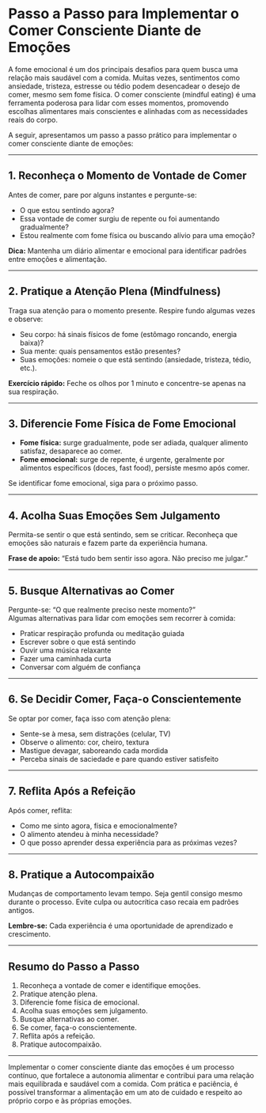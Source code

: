 
# Passo a Passo para Implementar o Comer Consciente Diante de Emoções

A fome emocional é um dos principais desafios para quem busca uma relação mais saudável com a comida. Muitas vezes, sentimentos como ansiedade, tristeza, estresse ou tédio podem desencadear o desejo de comer, mesmo sem fome física. O comer consciente (mindful eating) é uma ferramenta poderosa para lidar com esses momentos, promovendo escolhas alimentares mais conscientes e alinhadas com as necessidades reais do corpo.

A seguir, apresentamos um passo a passo prático para implementar o comer consciente diante de emoções:

___

## 1. **Reconheça o Momento de Vontade de Comer**

Antes de comer, pare por alguns instantes e pergunte-se:
- O que estou sentindo agora?
- Essa vontade de comer surgiu de repente ou foi aumentando gradualmente?
- Estou realmente com fome física ou buscando alívio para uma emoção?

**Dica:** Mantenha um diário alimentar e emocional para identificar padrões entre emoções e alimentação.

___

## 2. **Pratique a Atenção Plena (Mindfulness)**

Traga sua atenção para o momento presente. Respire fundo algumas vezes e observe:
- Seu corpo: há sinais físicos de fome (estômago roncando, energia baixa)?
- Sua mente: quais pensamentos estão presentes?
- Suas emoções: nomeie o que está sentindo (ansiedade, tristeza, tédio, etc.).

**Exercício rápido:** Feche os olhos por 1 minuto e concentre-se apenas na sua respiração.

___

## 3. **Diferencie Fome Física de Fome Emocional**

- **Fome física:** surge gradualmente, pode ser adiada, qualquer alimento satisfaz, desaparece ao comer.
- **Fome emocional:** surge de repente, é urgente, geralmente por alimentos específicos (doces, fast food), persiste mesmo após comer.

Se identificar fome emocional, siga para o próximo passo.

___

## 4. **Acolha Suas Emoções Sem Julgamento**

Permita-se sentir o que está sentindo, sem se criticar. Reconheça que emoções são naturais e fazem parte da experiência humana.

**Frase de apoio:** “Está tudo bem sentir isso agora. Não preciso me julgar.”

___

## 5. **Busque Alternativas ao Comer**

Pergunte-se: “O que realmente preciso neste momento?”  
Algumas alternativas para lidar com emoções sem recorrer à comida:
- Praticar respiração profunda ou meditação guiada
- Escrever sobre o que está sentindo
- Ouvir uma música relaxante
- Fazer uma caminhada curta
- Conversar com alguém de confiança

___

## 6. **Se Decidir Comer, Faça-o Conscientemente**

Se optar por comer, faça isso com atenção plena:
- Sente-se à mesa, sem distrações (celular, TV)
- Observe o alimento: cor, cheiro, textura
- Mastigue devagar, saboreando cada mordida
- Perceba sinais de saciedade e pare quando estiver satisfeito

___

## 7. **Reflita Após a Refeição**

Após comer, reflita:
- Como me sinto agora, física e emocionalmente?
- O alimento atendeu à minha necessidade?
- O que posso aprender dessa experiência para as próximas vezes?

___

## 8. **Pratique a Autocompaixão**

Mudanças de comportamento levam tempo. Seja gentil consigo mesmo durante o processo. Evite culpa ou autocrítica caso recaia em padrões antigos.

**Lembre-se:** Cada experiência é uma oportunidade de aprendizado e crescimento.

___

## **Resumo do Passo a Passo**

1. Reconheça a vontade de comer e identifique emoções.
2. Pratique atenção plena.
3. Diferencie fome física de emocional.
4. Acolha suas emoções sem julgamento.
5. Busque alternativas ao comer.
6. Se comer, faça-o conscientemente.
7. Reflita após a refeição.
8. Pratique autocompaixão.

___

Implementar o comer consciente diante das emoções é um processo contínuo, que fortalece a autonomia alimentar e contribui para uma relação mais equilibrada e saudável com a comida. Com prática e paciência, é possível transformar a alimentação em um ato de cuidado e respeito ao próprio corpo e às próprias emoções.
```
